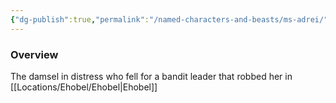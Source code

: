 ```yaml
---
{"dg-publish":true,"permalink":"/named-characters-and-beasts/ms-adrei/","tags":["NPC"],"updated":"2025-05-27T13:39:06.004+01:00"}
---
```



### Overview
The damsel in distress who fell for a bandit leader that robbed her in [[Locations/Ehobel/Ehobel\|Ehobel]]